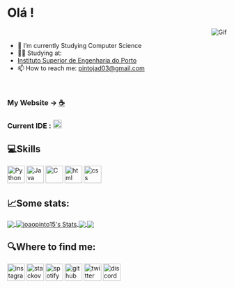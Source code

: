 # Olá ! 

<img class="boas" align='right' src="https://media1.giphy.com/media/qgQUggAC3Pfv687qPC/giphy.gif?cid=ecf05e47nplzbut2c0p233ujgdror5ni6r0jj2j6eck9umx1&rid=giphy.gif&ct=g" alt="Gif" >

<br>
 
- 🌱 I’m currently Studying Computer Science
- 👨‍🎓 Studying at: 
- [Instituto Superior de Engenharia do Porto](https://www.isep.ipp.pt/)
- 📫 How to reach me: pintojad03@gmail.com 

<br>

### My Website -> [☕](https://joaopinto15.github.io/)

### Current IDE : [<img src='https://cdn.jsdelivr.net/gh/devicons/devicon/icons/vscode/vscode-original.svg' alt='vscode' height='20' target=”_blank”>](https://code.visualstudio.com/)


## 💻Skills 
[<img src='https://cdn.jsdelivr.net/gh/devicons/devicon/icons/python/python-original.svg' alt='Python' height='40' target=”_blank”>](https://www.w3schools.com/python/) 
[<img src='https://cdn.jsdelivr.net/gh/devicons/devicon/icons/java/java-original.svg' alt='Java' height='40' target=”_blank”>](https://www.w3schools.com/java/) 
[<img src='https://cdn.jsdelivr.net/gh/devicons/devicon/icons/c/c-original.svg' alt='C' height='40' target=”_blank”>](https://www.w3schools.com/c/) 
[<img src='https://cdn.jsdelivr.net/gh/devicons/devicon/icons/html5/html5-original.svg' alt='html' height='40' target=”_blank”>](https://www.w3schools.com/html/) 
[<img src='https://cdn.jsdelivr.net/gh/devicons/devicon/icons/css3/css3-original.svg' alt='css' height='40' target=”_blank”>](https://www.w3schools.com/css/) 


## 📈Some stats:


<a href="https://github.com/joaopinto15/joaopinto15">
  <img  align="center" src="https://github-readme-stats.vercel.app/api/top-langs/?username=joaopinto15&title_color=ffffff&text_color=c9cacc&icon_color=2bbc8a&bg_color=1d1f21&langs_count=3" />
</a>
<a href="https://github.com/joaopinto15/joaopinto15">
  <img   align="center" src="https://github-readme-stats.vercel.app/api?username=joaopinto15&show_icons=true&line_height=27&count_private=true&title_color=ffffff&text_color=c9cacc&icon_color=2bbc8a&bg_color=1d1f21" alt="joaopinto15's Stats" />
</a>

<a href="https://github.com/joaopinto15/-Simple-Projects-Python">
  <img  align="center" src="https://github-readme-stats.vercel.app/api/pin/?username=joaopinto15&repo=-Simple-Projects-Python&title_color=ffffff&text_color=c9cacc&icon_color=2bbc8a&bg_color=1d1f21" />
</a>


<a href="https://github.com/joaopinto15/-Simple-Projects-Python">
  <img  align="center" src="https://github-readme-stats.vercel.app/api/pin/?username=joaopinto15&repo=-Simple-Projects-Python&title_color=ffffff&text_color=c9cacc&icon_color=2bbc8a&bg_color=1d1f21" />
</a>    



## 🔍Where to find me:

[<img src='https://raw.githubusercontent.com/gauravghongde/social-icons/master/SVG/Color/Instagram.svg' alt='instagram' height='40' target=”_blank”>](https://www.instagram.com/pinto_15/) 
[<img src='https://raw.githubusercontent.com/gauravghongde/social-icons/master/SVG/Color/Stackoverflow.svg' alt='stackoverflow' height='40'>](https://stackoverflow.com/users/19557674) 
[<img src='https://raw.githubusercontent.com/gauravghongde/social-icons/master/SVG/Color/Spotify.svg' alt='spotify' height='40'>](https://open.spotify.com/user/11129793549?si=RF6JJD6zTnugCCvfwx0l1w&dl_branch=1&nd=1) 
[<img src='https://raw.githubusercontent.com/gauravghongde/social-icons/master/SVG/Color/Github.svg' alt='github' height='40'>](https://github.com/joaopinto15) 
[<img src='https://raw.githubusercontent.com/gauravghongde/social-icons/master/SVG/Color/Twitter.svg' alt='twitter' height='40'>](https://twitter.com/joao_15_pinto) 
[<img src='https://raw.githubusercontent.com/gauravghongde/social-icons/master/SVG/Color/Discord.svg' alt='discord' height='40'>](https://discordapp.com/users/335101330509135873)

